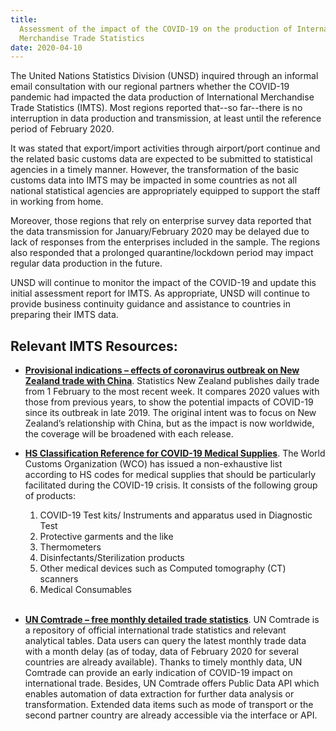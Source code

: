```yaml
---
title:
  Assessment of the impact of the COVID-19 on the production of International
  Merchandise Trade Statistics
date: 2020-04-10
---
```


The United Nations Statistics Division (UNSD) inquired through an informal email
consultation with our regional partners whether the COVID-19 pandemic had
impacted the data production of International Merchandise Trade Statistics
(IMTS). Most regions reported that--so far--there is no interruption in data
production and transmission, at least until the reference period of
February 2020.

It was stated that export/import activities through airport/port continue and
the related basic customs data are expected to be submitted to statistical
agencies in a timely manner. However, the transformation of the basic customs
data into IMTS may be impacted in some countries as not all national statistical
agencies are appropriately equipped to support the staff in working from home.

Moreover, those regions that rely on enterprise survey data reported that the
data transmission for January/February 2020 may be delayed due to lack of
responses from the enterprises included in the sample. The regions also
responded that a prolonged quarantine/lockdown period may impact regular data
production in the future.

UNSD will continue to monitor the impact of the COVID-19 and update this initial
assessment report for IMTS. As appropriate, UNSD will continue to provide
business continuity guidance and assistance to countries in preparing their IMTS
data.

## Relevant IMTS Resources:

- **[Provisional indications – effects of coronavirus outbreak on New Zealand trade with China](https://www.stats.govt.nz/reports/provisional-indications-effects-of-coronavirus-outbreak-on-new-zealand-trade-with-china)**.
  Statistics New Zealand publishes daily trade from 1 February to the most
  recent week. It compares 2020 values with those from previous years, to show
  the potential impacts of COVID-19 since its outbreak in late 2019. The
  original intent was to focus on New Zealand’s relationship with China, but as
  the impact is now worldwide, the coverage will be broadened with each release.

- **[HS Classification Reference for COVID-19 Medical Supplies](http://www.wcoomd.org/-/media/wco/public/global/pdf/topics/nomenclature/covid_19/hs-classification-reference_en.pdf?la=en)**.
  The World Customs Organization (WCO) has issued a non-exhaustive list
  according to HS codes for medical supplies that should be particularly
  facilitated during the COVID-19 crisis. It consists of the following group of
  products:

  1. COVID-19 Test kits/ Instruments and apparatus used in Diagnostic Test
  2. Protective garments and the like
  3. Thermometers
  4. Disinfectants/Sterilization products
  5. Other medical devices such as Computed tomography (CT) scanners
  6. Medical Consumables

  <br/>

- **[UN Comtrade – free monthly detailed trade statistics](https://comtrade.un.org/)**.
  UN Comtrade is a repository of official international trade statistics and
  relevant analytical tables. Data users can query the latest monthly trade data
  with a month delay (as of today, data of February 2020 for several countries
  are already available). Thanks to timely monthly data, UN Comtrade can provide
  an early indication of COVID-19 impact on international trade. Besides, UN
  Comtrade offers Public Data API which enables automation of data extraction
  for further data analysis or transformation. Extended data items such as mode
  of transport or the second partner country are already accessible via the
  interface or API.
